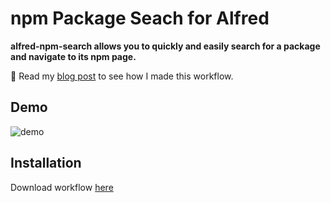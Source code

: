 # npm Package Seach for Alfred

**alfred-npm-search allows you to quickly and easily search for a package and navigate to its npm page.**

🔖 Read my [blog post](https://blog.alyssaholland.me/create-alfred-workflow-using-python) to see how I made this workflow.

## Demo

![demo](demo.gif)

## Installation

Download workflow [here](https://github.com/Cool-Runningz/alfred-npm-search/blob/main/npm-search.alfredworkflow)
